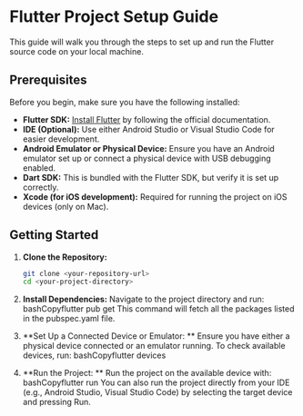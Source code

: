 # Flutter Project Setup Guide

This guide will walk you through the steps to set up and run the Flutter source code on your local machine.

## Prerequisites

Before you begin, make sure you have the following installed:

- **Flutter SDK:** [Install Flutter](https://flutter.dev/docs/get-started/install) by following the official documentation.
- **IDE (Optional):** Use either Android Studio or Visual Studio Code for easier development.
- **Android Emulator or Physical Device:** Ensure you have an Android emulator set up or connect a physical device with USB debugging enabled.
- **Dart SDK:** This is bundled with the Flutter SDK, but verify it is set up correctly.
- **Xcode (for iOS development):** Required for running the project on iOS devices (only on Mac).

## Getting Started

1. **Clone the Repository:**
   ```bash
   git clone <your-repository-url>
   cd <your-project-directory>

2. **Install Dependencies:**
    Navigate to the project directory and run:
    bashCopyflutter pub get
    This command will fetch all the packages listed in the pubspec.yaml file.


3. **Set Up a Connected Device or Emulator: **
    Ensure you have either a physical device connected or an emulator running.
    To check available devices, run:
    bashCopyflutter devices

4. **Run the Project: **
    Run the project on the available device with:
    bashCopyflutter run
    You can also run the project directly from your IDE (e.g., Android Studio, Visual Studio Code) by selecting the target device and pressing Run.